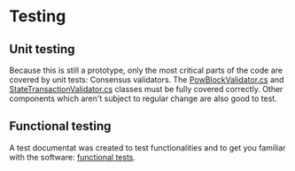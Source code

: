 # Testing

## Unit testing
Because this is still a prototype, only the most critical parts of the code are covered by unit tests: Consensus validators. The [PowBlockValidator.cs](../src/Logistichain.Consensus.BlockLogic.PowBlockValidator.cs) and [StateTransactionValidator.cs](../src/Logistichain.Consensus.TransactionLogic.StateTransactionValidator.cs) classes must be fully covered correctly.
Other components which aren't subject to regular change are also good to test.

## Functional testing
A test documentat was created to test functionalities and to get you familiar with the software: [functional tests](docs/functionaltests.pdf). 